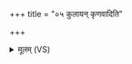 +++
title = "०५ कुलायन् कृणवादिति"

+++
<details><summary>मूलम् (VS)</summary>

कुला॑यन् कृणवा॒दिति॑ ॥
</details>